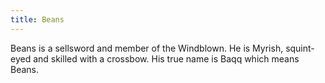 ```yaml
---
title: Beans
---
```


Beans is a sellsword and member of the Windblown. He is Myrish, squint-eyed and skilled with a crossbow. His true name is Baqq which means Beans.


